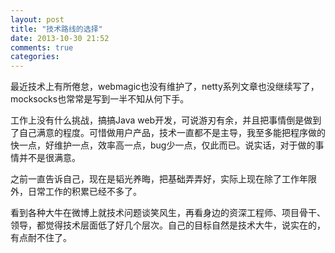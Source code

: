 ```yaml
---
layout: post
title: "技术路线的选择"
date: 2013-10-30 21:52
comments: true
categories: 
---
```

最近技术上有所倦怠，webmagic也没有维护了，netty系列文章也没继续写了，mocksocks也常常是写到一半不知从何下手。

<!---more--->

工作上没有什么挑战，搞搞Java web开发，可说游刃有余，并且把事情倒是做到了自己满意的程度。可惜做用户产品，技术一直都不是主导，我至多能把程序做的快一点，好维护一点，效率高一点，bug少一点，仅此而已。说实话，对于做的事情并不是很满意。

之前一直告诉自己，现在是韬光养晦，把基础弄弄好，实际上现在除了工作年限外，日常工作的积累已经不多了。

看到各种大牛在微博上就技术问题谈笑风生，再看身边的资深工程师、项目骨干、领导，都觉得技术层面低了好几个层次。自己的目标自然是技术大牛，说实在的，有点耐不住了。